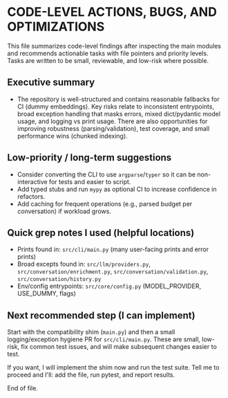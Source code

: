 # CODE-LEVEL ACTIONS, BUGS, AND OPTIMIZATIONS

This file summarizes code-level findings after inspecting the main modules and recommends actionable tasks with file pointers and priority levels. Tasks are written to be small, reviewable, and low-risk where possible.

## Executive summary

- The repository is well-structured and contains reasonable fallbacks for CI (dummy embeddings). Key risks relate to inconsistent entrypoints, broad exception handling that masks errors, mixed dict/pydantic model usage, and logging vs print usage. There are also opportunities for improving robustness (parsing/validation), test coverage, and small performance wins (chunked indexing).

## Low-priority / long-term suggestions

- Consider converting the CLI to use `argparse`/`typer` so it can be non-interactive for tests and easier to script.
- Add typed stubs and run `mypy` as optional CI to increase confidence in refactors.
- Add caching for frequent operations (e.g., parsed budget per conversation) if workload grows.

## Quick grep notes I used (helpful locations)

- Prints found in: `src/cli/main.py` (many user-facing prints and error prints)
- Broad excepts found in: `src/llm/providers.py`, `src/conversation/enrichment.py`, `src/conversation/validation.py`, `src/conversation/history.py`
- Env/config entrypoints: `src/core/config.py` (MODEL_PROVIDER, USE_DUMMY, flags)

## Next recommended step (I can implement)

Start with the compatibility shim (`main.py`) and then a small logging/exception hygiene PR for `src/cli/main.py`. These are small, low-risk, fix common test issues, and will make subsequent changes easier to test.

If you want, I will implement the shim now and run the test suite. Tell me to proceed and I'll: add the file, run pytest, and report results.

End of file.
